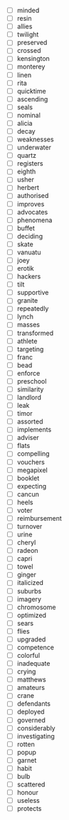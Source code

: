 - [ ] minded
- [ ] resin
- [ ] allies
- [ ] twilight
- [ ] preserved
- [ ] crossed
- [ ] kensington
- [ ] monterey
- [ ] linen
- [ ] rita
- [ ] quicktime
- [ ] ascending
- [ ] seals
- [ ] nominal
- [ ] alicia
- [ ] decay
- [ ] weaknesses
- [ ] underwater
- [ ] quartz
- [ ] registers
- [ ] eighth
- [ ] usher
- [ ] herbert
- [ ] authorised
- [ ] improves
- [ ] advocates
- [ ] phenomena
- [ ] buffet
- [ ] deciding
- [ ] skate
- [ ] vanuatu
- [ ] joey
- [ ] erotik
- [ ] hackers
- [ ] tilt
- [ ] supportive
- [ ] granite
- [ ] repeatedly
- [ ] lynch
- [ ] masses
- [ ] transformed
- [ ] athlete
- [ ] targeting
- [ ] franc
- [ ] bead
- [ ] enforce
- [ ] preschool
- [ ] similarity
- [ ] landlord
- [ ] leak
- [ ] timor
- [ ] assorted
- [ ] implements
- [ ] adviser
- [ ] flats
- [ ] compelling
- [ ] vouchers
- [ ] megapixel
- [ ] booklet
- [ ] expecting
- [ ] cancun
- [ ] heels
- [ ] voter
- [ ] reimbursement
- [ ] turnover
- [ ] urine
- [ ] cheryl
- [ ] radeon
- [ ] capri
- [ ] towel
- [ ] ginger
- [ ] italicized
- [ ] suburbs
- [ ] imagery
- [ ] chromosome
- [ ] optimized
- [ ] sears
- [ ] flies
- [ ] upgraded
- [ ] competence
- [ ] colorful
- [ ] inadequate
- [ ] crying
- [ ] matthews
- [ ] amateurs
- [ ] crane
- [ ] defendants
- [ ] deployed
- [ ] governed
- [ ] considerably
- [ ] investigating
- [ ] rotten
- [ ] popup
- [ ] garnet
- [ ] habit
- [ ] bulb
- [ ] scattered
- [ ] honour
- [ ] useless
- [ ] protects
